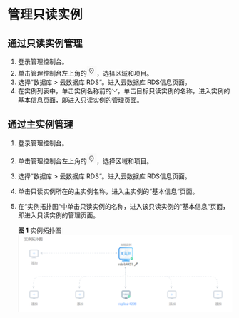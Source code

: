 # 管理只读实例<a name="rds_sqlserver_11_0004"></a>

## 通过只读实例管理<a name="section137725512715"></a>

1.  登录管理控制台。
2.  单击管理控制台左上角的![](figures/Region灰色图标.png)，选择区域和项目。
3.  选择“数据库  \>  云数据库 RDS“。进入云数据库 RDS信息页面。
4.  在实例列表中，单击实例名称前的![](figures/下拉选择.png)，单击目标只读实例的名称，进入实例的基本信息页面，即进入只读实例的管理页面。

## 通过主实例管理<a name="section53740355201937"></a>

1.  登录管理控制台。
2.  单击管理控制台左上角的![](figures/Region灰色图标.png)，选择区域和项目。
3.  选择“数据库  \>  云数据库 RDS“。进入云数据库 RDS信息页面。
4.  单击只读实例所在的主实例名称，进入主实例的“基本信息“页面。
5.  在“实例拓扑图“中单击只读实例的名称，进入该只读实例的“基本信息“页面，即进入只读实例的管理页面。

    **图 1**  实例拓扑图<a name="fig46991351152414"></a>  
    ![](figures/实例拓扑图-49.png "实例拓扑图-49")


